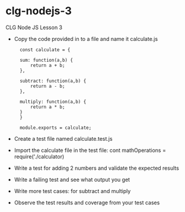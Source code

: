 # clg-nodejs-3
CLG Node JS Lesson 3

* Copy the code provided in to a file and name it calculate.js
        
        const calculate = {
        
        sum: function(a,b) {
            return a + b;
        },
        
        subtract: function(a,b) {
            return a - b;
        },
        
        multiply: function(a,b) {
            return a * b;
        }
        }

        module.exports = calculate;

* Create a test file named calculate.test.js

* Import the calculate file in the test file: cont mathOperations =      require('./calculator)

* Write a test for adding 2 numbers and validate the expected results

* Write a failing test and see what output you get

* Write more test cases: for subtract and multiply

* Observe the test results and coverage from your test cases


